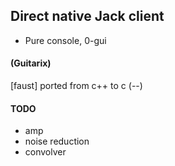 
## Direct native Jack client

- Pure console, 0-gui

#### (Guitarix)  

[faust] ported from c++ to c (--)

#### TODO

- amp
- noise reduction  
- convolver

